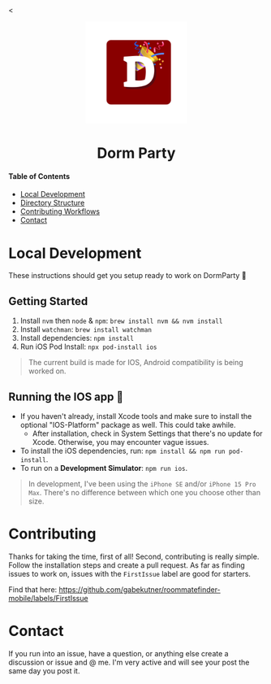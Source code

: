 <<div align="center">
  <img src=".github/dormparty-red-app.png" height="200" alt="Dorm Party Icon">
  <h1>Dorm Party</h1>
</div>

#### Table of Contents
* [Local Development](#local-development)
* [Directory Structure](#directory-structure)
* [Contributing Workflows](#contributing)
* [Contact](#contact)

# Local Development
These instructions should get you setup ready to work on DormParty 🚀

## Getting Started
1. Install `nvm` then `node` & `npm`: `brew install nvm && nvm install`
2. Install `watchman`: `brew install watchman`
3. Install dependencies: `npm install`
4. Run iOS Pod Install: `npx pod-install ios`

> The current build is made for IOS, Android compatibility is being worked on.

## Running the IOS app 📱
- If you haven't already, install Xcode tools and make sure to install the optional "IOS-Platform" package as well. This could take awhile.
  - After installation, check in System Settings that there's no update for Xcode. Otherwise, you may encounter vague issues.
- To install the iOS dependencies, run: `npm install && npm run pod-install`.
- To run on a **Development Simulator**: `npm run ios`.

> In development, I've been using the `iPhone SE` and/or `iPhone 15 Pro Max`. There's no difference between which one you choose other than size.


# Contributing
Thanks for taking the time, first of all! Second, contributing is really simple. Follow the installation steps and create a pull request. As far as finding issues to work on, issues with the `FirstIssue` label are good for starters. 

Find that here: https://github.com/gabekutner/roommatefinder-mobile/labels/FirstIssue

# Contact
If you run into an issue, have a question, or anything else create a discussion or issue and @ me. I'm very active and will see your post the same day you post it.


